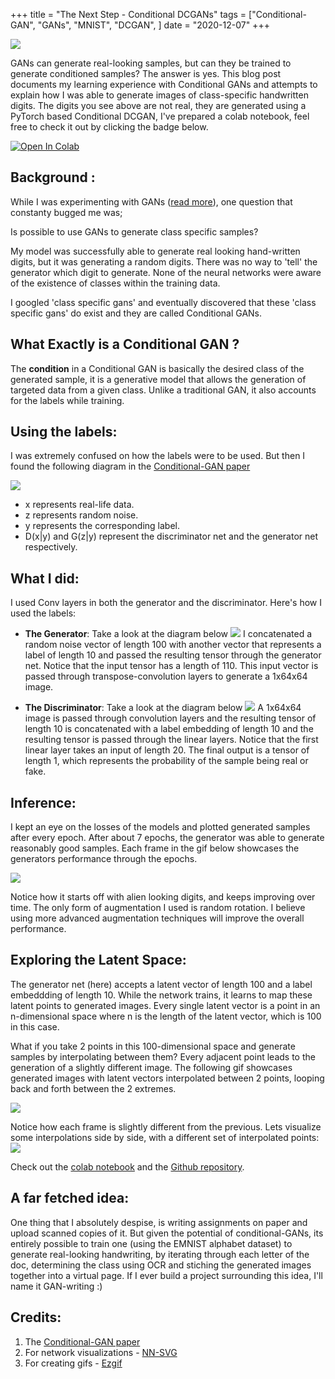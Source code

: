 +++
title =  "The Next Step - Conditional DCGANs"
tags = ["Conditional-GAN", "GANs", "MNIST", "DCGAN", ]
date = "2020-12-07"
+++

![](../images/mnist_cgan_demo.gif)


GANs can generate real-looking samples, but can they be trained to generate conditioned samples? The answer is yes. This blog post documents my learning experience with Conditional GANs and attempts to explain how I was able to generate images of class-specific handwritten digits. The digits you see above are not real, they are generated using a PyTorch based Conditional DCGAN, I've prepared a colab notebook, feel free to check it out by clicking the badge below.

[![Open In Colab](https://colab.research.google.com/assets/colab-badge.svg)](https://colab.research.google.com/github/Mainakdeb/digit-GAN/blob/main/digit-dcgan.ipynb)

## Background :

While I was experimenting with GANs ([read more]()), one question that constanty bugged me was;

Is possible to use GANs to generate class specific samples?

My model was successfully able to generate real looking hand-written digits, but it was generating a random digits. There was no way to 'tell' the generator which digit to generate. None of the neural networks were aware of the existence of classes within the training data.

I googled 'class specific gans' and eventually discovered that these 'class specific gans' do exist and they are called Conditional GANs. 


## What Exactly is a Conditional GAN ? 
The **condition** in a Conditional GAN is basically the desired class of the generated sample, it is a generative model that allows the generation of targeted data from a given class. Unlike a traditional GAN, it also accounts for the labels while training. 


## Using the labels:
I was extremely confused on how the labels were to be used. But then I found the following diagram in the [Conditional-GAN paper](https://arxiv.org/abs/1411.1784)

![](../images/cgan_paper_diagram.png)

  * x represents real-life data.
  * z represents random noise.
  * y represents the corresponding label.
  * D(x|y) and G(z|y) represent the discriminator net and the generator net respectively.
## What I did:

I used Conv layers in both the generator and the discriminator. Here's how I used the labels:

  * **The Generator**: Take a look at the diagram below
  ![](../images/mnist_cgan_generator.png)
  I concatenated a random noise vector of length 100 with another vector that represents a label of length 10 and passed the resulting tensor through the generator net. Notice that the input tensor has a length of 110. This input vector is passed through transpose-convolution layers to generate a 1x64x64 image.

  * **The Discriminator**: Take a look at the diagram below
  ![](../images/mnist_cgan_discriminator.png)
  A 1x64x64 image is passed through convolution layers and the resulting tensor of length 10 is concatenated with a label embedding of length 10 and the resulting tensor is passed through the linear layers.  Notice that the first linear layer takes an input of length 20. The final output is a tensor of length 1, which represents the probability of the sample being real or fake.

## Inference:
I kept an eye on the losses of the models and plotted generated samples after every epoch. After about 7 epochs, the generator was able to generate reasonably good samples. Each frame in the gif below showcases the generators performance through the epochs.

![](../images/mnist_cgan_training_timelapse_compressed.gif)

Notice how it starts off with alien looking digits, and keeps improving over time. The only form of augmentation I used is random rotation. I believe using more advanced augmentation techniques will improve the overall performance.

## Exploring the Latent Space:
The generator net (here) accepts a latent vector of length 100 and a label embeddding of length 10. While the network trains, it learns to map these latent points to generated images. Every single latent vector is a point in an n-dimensional space where n is the length of the latent vector, which is 100 in this case. 

What if you take 2 points in this 100-dimensional space and generate samples by interpolating between them? Every adjacent point leads to the generation of a slightly different image. The following gif showcases generated images with latent vectors interpolated between 2 points, looping back and forth between the 2 extremes.

![](../images/mnist_cgan_interps_loop_10_compressed.gif)

Notice how each frame is slightly different from the previous. Lets visualize some interpolations side by side, with a different set of interpolated points:
![](../images/mnist_cgan_all_interps.png)


Check out the [colab notebook](https://colab.research.google.com/github/Mainakdeb/deceptive-digits/blob/main/deceptive-digits.ipynb) and the [Github repository](https://github.com/Mainakdeb/deceptive-digits).

## A far fetched idea:
One thing that I absolutely despise, is writing assignments on paper and upload scanned copies of it. But given the potential of conditional-GANs, its entirely possible to train one (using the EMNIST alphabet dataset) to generate real-looking handwriting, by iterating through each letter of the doc, determining the class using OCR and stiching the generated images together into a virtual page. If I ever build a project surrounding this idea, I'll name it GAN-writing :)

## Credits:
1. The [Conditional-GAN paper](https://arxiv.org/abs/1411.1784)
2. For network visualizations - [NN-SVG](https://alexlenail.me/NN-SVG/)
3. For creating gifs - [Ezgif](https://ezgif.com/)